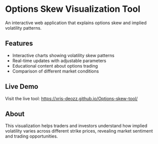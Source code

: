 # Options Skew Visualization Tool

An interactive web application that explains options skew and implied volatility patterns.

## Features
- Interactive charts showing volatility skew patterns
- Real-time updates with adjustable parameters
- Educational content about options trading
- Comparison of different market conditions

## Live Demo
Visit the live tool: https://xris-deozz.github.io/Options-skew-tool/

## About
This visualization helps traders and investors understand how implied volatility varies across different strike prices, revealing market sentiment and trading opportunities.
